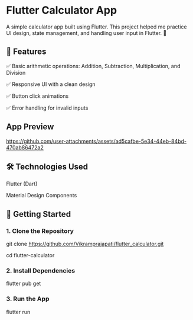 # Flutter Calculator App

A simple calculator app built using Flutter. This project helped me practice UI design, state management, and handling user input in Flutter. 🚀

## 🔹 Features

✅ Basic arithmetic operations: Addition, Subtraction, Multiplication, and Division

✅ Responsive UI with a clean design

✅ Button click animations

✅ Error handling for invalid inputs

## App Preview




https://github.com/user-attachments/assets/ad5cafbe-5e34-44eb-84bd-470ab86472a2


## 🛠️ Technologies Used

Flutter (Dart)

Material Design Components

## 🚀 Getting Started

### 1. Clone the Repository

git clone https://github.com/Vikramprajapati/flutter_calculator.git

cd flutter-calculator

### 2. Install Dependencies

flutter pub get

### 3. Run the App

flutter run





